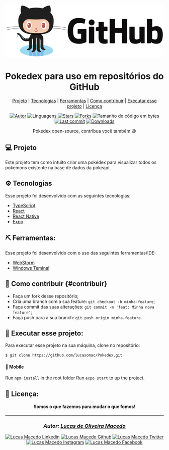 <div>

![github](assets/github.png "github")
</div>

<div align="center">

# Pokedex para uso em repositórios do GitHub</div>
<div align="center">

  [Projeto](#-projeto) | 
  [Tecnologias](#-tecnologias) | 
  [Ferramentas](#-ferramentas) | 
  [Como contribuir](#-como-contribuir) | 
  [Executar esse projeto](#-executar-esse-projeto) | 
  [Licença](#-licença)
</div>

<div align="center">

[![Autor](https://img.shields.io/badge/autor-Lucas%20de%20Oliveira%20Macedo-920629?style=flat-square)](https://github.com/lucasomac)
![Linguagens](https://img.shields.io/github/languages/count/lucasomac/Pokedex?color=920629&style=flat-square)
[![Stars](https://img.shields.io/github/stars/lucasomac/Pokedex?color=920629&style=flat-square)](https://github.com/lucasomac/Pokedex/stargazers)
[![Forks](https://img.shields.io/github/forks/lucasomac/Pokedex?color=920629&style=flat-square)](https://github.com/lucasomac/Pokedex/network/members)
![Tamanho do código em bytes](https://img.shields.io/github/repo-size/lucasomac/Pokedex?color=920629&style=flat-square)
[![Last commit](https://img.shields.io/github/last-commit/lucasomac/Pokedex?color=920629&style=flat-square)](https://github.com/lucasomac/Pokedex/commits/master)
[![Downloads](https://img.shields.io/github/downloads/lucasomac/Pokedex/total?color=920629&style=flat-square)](https://github.com/lucasomac/Pokedex/releases)
</div>

<p align="center">
  Pokédex open-source, contribua você também 😃
</p>

## 💻 Projeto

Este projeto tem como intuito criar uma pokédex para visualizar todos os pokemons existente na base de dados da pokeapi.

## ⚙ Tecnologias

Esse projeto foi desenvolvido com as seguintes tecnologias:

- [TypeScript](https://www.typescriptlang.org/)
- [React](https://reactjs.org)
- [React Native](https://facebook.github.io/react-native/)
- [Expo](https://expo.io/)

## ⛏ Ferramentas:

Esse projeto foi desenvolvido com o uso das seguintes ferramentas/IDE:

- [WebStorm](https://www.jetbrains.com/pt-br/webstorm/)
- [Windows Teminal](https://github.com/microsoft/terminal)

## 🤔 Como contribuir {#contribuir}

- Faça um fork desse repositório;
- Cria uma branch com a sua feature: `git checkout -b minha-feature`;
- Faça commit das suas alterações: `git commit -m 'feat: Minha nova feature'`;
- Faça push para a sua branch: `git push origin minha-feature`.


## 🏁 Executar esse projeto:

Para executar esse projeto na sua máquina,
clone no repositório:

```bash
$ git clone https://github.com/lucasomac/Pokedex.git
```
#### 📲 Mobile
Run ```npm install``` in the root folder
Run ```expo start``` to up the project.

## 📜 Licença:


<div align="center"> 

#### Somos o que fazemos para mudar o que fomos!
</div>

---

<div align="center"> 

### *Autor: [Lucas de Oliveira Macedo](https://github.com/lucasomac "Lucas de Oliveira Macedo")* </div>

<div align="center">

[![Lucas Macedo Linkedin](https://img.shields.io/badge/LinkedIn-lucasomac-blue?logo=linkedin "linkedin")](https://www.linkedin.com/in/lucasomac)
[![Lucas Macedo Github](https://img.shields.io/badge/GitHub-lucasomac-lightgrey?logo=github "github")](https://github.com/lucasomac)
[![Lucas Macedo Twitter](https://img.shields.io/badge/Twitter-_lucasomac-blue?logo=twitter "twitter")](https://twitter.com/lucasomac)
[![Lucas Macedo Instagram](https://img.shields.io/badge/Instragram-lucasomac-E10979?logo=instagram "instagram")](https://instagram.com/lucasomac)
[![Lucas Macedo Facebook](https://img.shields.io/badge/Facebook-lucasomac-blue?logo=facebook "facebook")](https://facebook.com/lucasomac) </div>
